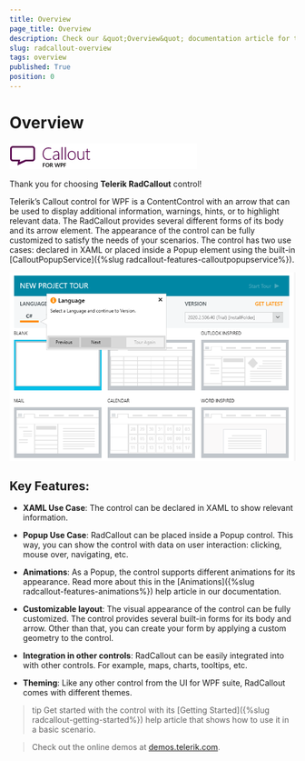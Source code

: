 ```yaml
---
title: Overview
page_title: Overview
description: Check our &quot;Overview&quot; documentation article for the RadCallout {{ site.framework_name }} control.
slug: radcallout-overview
tags: overview
published: True
position: 0
---
```


# Overview

![RadCallout for WPF icon](images/callout_wpf_46_text.png)

Thank you for choosing __Telerik RadCallout__ control!

Telerik’s Callout control for WPF is a ContentControl with an arrow that can be used to display additional information, warnings, hints, or to highlight relevant data. The RadCallout provides several different forms of its body and its arrow element. The appearance of the control can be fully customized to satisfy the needs of your scenarios. The control has two use cases: declared in XAML or placed inside a Popup element using the built-in [CalloutPopupService]({%slug radcallout-features-calloutpopupservice%}).

![RadCallout in the Fluent theme](images/callout_overview.png)

## Key Features:

* __XAML Use Case__: The control can be declared in XAML to show relevant information.

* __Popup Use Case__: RadCallout can be placed inside a Popup control. This way, you can show the control with data on user interaction: clicking, mouse over, navigating, etc.

* __Animations__: As a Popup, the control supports different animations for its appearance. Read more about this in the [Animations]({%slug radcallout-features-animations%}) help article in our documentation.
	
* __Customizable layout__: The visual appearance of the control can be fully customized. The control provides several built-in forms for its body and arrow. Other than that, you can create your form by applying a custom geometry to the control.
	
* __Integration in other controls__: RadCallout can be easily integrated into with other controls. For example, maps, charts, tooltips, etc.

* __Theming__: Like any other control from the UI for WPF suite, RadCallout comes with different themes.

>tip Get started with the control with its [Getting Started]({%slug radcallout-getting-started%}) help article that shows how to use it in a basic scenario.

> Check out the online demos at [demos.telerik.com](https://demos.telerik.com/wpf/).
